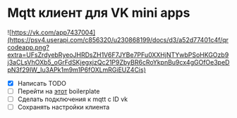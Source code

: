 # Mqtt клиент для VK mini apps
![https://vk.com/app7437004](https://psv4.userapi.com/c856320/u230868199/docs/d3/a52d77401c4f/qrcodeapp.png?extra=UFsZrdyebRyeoJHRDsZH1V6F7JYBe7PFu0XXHjNTYwbPSoHKGOzb9j3aCLsVhOXb5_oGrFdSKjegxjzQc21P9ZbyBR6cRoYkpnBu9cx4gGOfOe3peDpN3f29IW_Iu3APk1m9m1P6fOXLmRGiEUZ4Cis)
- [x] Написать TODO
- [ ] Перейти на [этот](https://github.com/iSa1vatore/vk-mini-app-boilerplate) boilerplate 
- [ ] Сделать подключения к mqtt c ID vk 
- [ ] Сохранять настройки клиента
